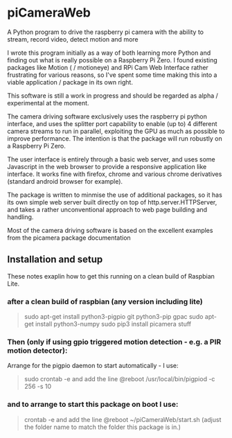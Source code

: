 # piCameraWeb
A Python program to drive the raspberry pi camera with the ability to stream, record video, detect motion and more

I wrote this program initially as a way of both learning more Python and finding out what is really possible on
a Raspberry Pi Zero. I found existing packages like Motion ( / motioneye) and RPi Cam Web Interface rather frustrating 
for various reasons, so I've spent some time making this into a viable application / package in its own right.

This software is still a work in progress and should be regarded as alpha / experimental at the moment.

The camera driving software exclusively uses the raspberry pi python interface, and uses the splitter port capability to
enable (up to) 4 different camera streams to run in parallel, exploiting the GPU as much as possible to improve performance.
The intention is that the package will run robustly on a Raspberry Pi Zero.

The user interface is entirely through a basic web server, and uses some Javascript in the web browser to provide a responsive
application like interface. It works fine with firefox, chrome and various chrome derivatives (standard android browser for
example).

The package is written to minmise the use of additional packages, so it has its own simple web server built directly on top
of http.server.HTTPServer, and takes a rather unconventional approach to web page building and handling.

Most of the camera driving software is based on the excellent examples from the picamera package documentation

## Installation and setup
These notes exaplin how to get this running on a clean build of Raspbian Lite.

### after a clean build of raspbian (any version including lite)

> sudo apt-get install python3-pigpio git python3-pip gpac
> sudo apt-get install python3-numpy
> sudo pip3 install picamera
> stuff
### Then (only if using gpio triggered motion detection - e.g. a PIR motion detector):
Arrange for the pigpio daemon to start automatically - I use:
> sudo crontab -e
and add the line
> @reboot              /usr/local/bin/pigpiod -c 256 -s 10
### and to arrange to start this package on boot I use:
> crontab -e
and add the line
> @reboot              ~/piCameraWeb/start.sh
(adjust the folder name to match the folder this package is in.)
